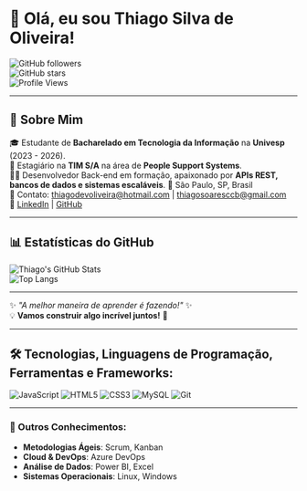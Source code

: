 # 👋 Olá, eu sou Thiago Silva de Oliveira!

![GitHub followers](https://img.shields.io/github/followers/th-root?style=social)  
![GitHub stars](https://img.shields.io/github/stars/th-root?style=social)  
![Profile Views](https://komarev.com/ghpvc/?username=th-root&color=blue)

---

## 🚀 Sobre Mim

🎓 Estudante de **Bacharelado em Tecnologia da Informação** na **Univesp** (2023 - 2026).  
💼 Estagiário na **TIM S/A** na área de **People Support Systems**.  
👨‍💻 Desenvolvedor Back-end em formação, apaixonado por **APIs REST, bancos de dados e sistemas escaláveis**.
📍 São Paulo, SP, Brasil  
📧 Contato: [thiagodevoliveira@hotmail.com](mailto:thiagodevoliveira@hotmail.com) | [thiagosoaresccb@gmail.com](mailto:thiagosoaresccb@gmail.com)  
🔗 [LinkedIn](https://www.linkedin.com/in/thiago-silva-de-oliveira-18240b128/) | [GitHub](https://github.com/th-root)  

---

## 📊 Estatísticas do GitHub

![Thiago's GitHub Stats](https://github-readme-stats.vercel.app/api?username=th-root&show_icons=true&theme=radical)  
![Top Langs](https://github-readme-stats.vercel.app/api/top-langs/?username=th-root&layout=compact&theme=radical)

---

✨ _"A melhor maneira de aprender é fazendo!"_ ✨  
💡 **Vamos construir algo incrível juntos!** 🚀

---

## 🛠️ Tecnologias, Linguagens de Programação, Ferramentas e Frameworks:

![JavaScript](https://img.shields.io/badge/JavaScript-F7DF1E?style=for-the-badge&logo=javascript&logoColor=black) ![HTML5](https://img.shields.io/badge/HTML5-E34F26?style=for-the-badge&logo=html5&logoColor=white) ![CSS3](https://img.shields.io/badge/CSS3-1572B6?style=for-the-badge&logo=css3&logoColor=white) ![MySQL](https://img.shields.io/badge/MySQL-4479A1?style=for-the-badge&logo=mysql&logoColor=white) ![Git](https://img.shields.io/badge/Git-F05032?style=for-the-badge&logo=git&logoColor=white)

---

### 🔹 Outros Conhecimentos:
- **Metodologias Ágeis**: Scrum, Kanban
- **Cloud & DevOps**: Azure DevOps
- **Análise de Dados**: Power BI, Excel
- **Sistemas Operacionais**: Linux, Windows
 
